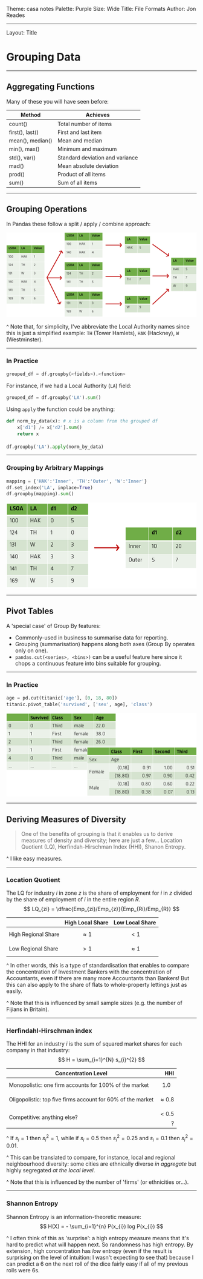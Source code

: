 Theme: casa notes
Palette: Purple
Size: Wide
Title: File Formats
Author: Jon Reades

---
Layout: Title
# Grouping Data

---
## Aggregating Functions

Many of these you will have seen before:

| Method           | Achieves                        |
| ---------------- | ------------------------------- |
| count()          | Total number of items           |
| first(), last()  | First and last item             |
| mean(), median() | Mean and median                 |
| min(), max()     | Minimum and maximum             |
| std(), var()     | Standard deviation and variance |
| mad()            | Mean absolute deviation         |
| prod()           | Product of all items            |
| sum()            | Sum of all items                |

---
## Grouping Operations

In Pandas these follow a split / apply / combine approach:

![](img/Split-Apply-Combine.png)

^ Note that, for simplicity, I've abbreviate the Local Authority names since this is just a simplified example: `TH` (Tower Hamlets), `HAK` (Hackney), `W` (Westminster).

---
### In Practice

```python
grouped_df = df.groupby(<fields>).<function>
```

For instance, if we had a Local Authority (`LA`) field:

```python
grouped_df = df.groupby('LA').sum()
```

Using `apply` the function could be anything:

```python
def norm_by_data(x): # x is a column from the grouped df
	x['d1'] /= x['d2'].sum() 
	return x

df.groupby('LA').apply(norm_by_data)
```

---
### Grouping by Arbitrary Mappings

```python
mapping = {'HAK':'Inner', 'TH':'Outer', 'W':'Inner'}
df.set_index('LA', inplace=True)
df.groupby(mapping).sum()
```

![](img/Arbitrary_Mappings.png)

---
## Pivot Tables

A 'special case' of Group By features:

- Commonly-used in business to summarise data for reporting.
- Grouping (summarisation) happens along both axes (Group By operates only on one).
- `pandas.cut(<series>, <bins>)` can be a useful feature here since it chops a continuous feature into bins suitable for grouping.

---
### In Practice

```python
age = pd.cut(titanic['age'], [0, 18, 80])
titanic.pivot_table('survived', ['sex', age], 'class')
```

![](img/Pivot_Table.png)

---

## Deriving Measures of Diversity

> One of the benefits of grouping is that it enables us to derive measures of density and diversity; here are just a few... Location Quotient (LQ), Herfindah-Hirschman Index (HHI), Shanon Entropy.

^ I like easy measures.

---

### Location Quotient

The LQ for industry *i* in zone *z* is the share of employment for *i* in *z* divided by the share of employment of *i* in the entire region *R*.
$$
LQ_{zi} = \dfrac{Emp_{zi}/Emp_{z}}{Emp_{Ri}/Emp_{R}}
$$


|  &nbsp; | High Local Share | Low Local Share |
| ------- | ---------------- | --------------- |
| High Regional Share | $$\approx 1$$ | $$< 1$$ |
| Low Regional Share  | $$> 1$$ | $$\approx 1$$ |

^ In other words, this is a type of standardisation that enables to compare the concentration of Investment Bankers with the concentration of Accountants, even if there are many more Accountants than Bankers! But this can also apply to the share of flats to whole-property lettings just as easily.

^ Note that this is influenced by small sample sizes (e.g. the number of Fijians in Britain).

---
### Herfindahl-Hirschman index

The HHI for an industry *i* is the sum of squared market shares for each company in that industry:
$$
H = \sum_{i=1}^{N} s_{i}^{2}
$$


| Concentration Level | HHI | 
| ------------------- | --: |
| Monopolistic: one firm accounts for 100% of the market | $$1.0$$ |
| Oligopolistic: top five firms account for 60% of the market | $$\approx 0.8$$  |
| Competitive: anything else? | $$< 0.5$$? |

^ If $s_{i} = 1$ then $s_{i}^{2} = 1$, while if $s_{i} = 0.5$ then $s_{i}^{2} = 0.25$ and $s_{i} = 0.1$ then $s_{i}^{2} = 0.01$.

^ This can be translated to compare, for instance, local and regional neighbourhood diversity: some cities are ethnically diverse *in aggregate* but highly segregated *at the local level*.

^ Note that this is influenced by the number of 'firms' (or ethnicities or...).

---
### Shannon Entropy

Shannon Entropy is an information-theoretic measure:
$$
H(X) = - \sum_{i=1}^{n} P(x_{i}) log P(x_{i})
$$

^ I often think of this as 'surprise': a high entropy measure means that it's hard to predict what will happen next. So randomness has high entropy. By extension, high concentration has *low* entropy (even if the result is surprising on the level of intuition: I wasn't expecting to see that) because I can predict a 6 on the next roll of the dice fairly easy if all of my previous rolls were 6s.